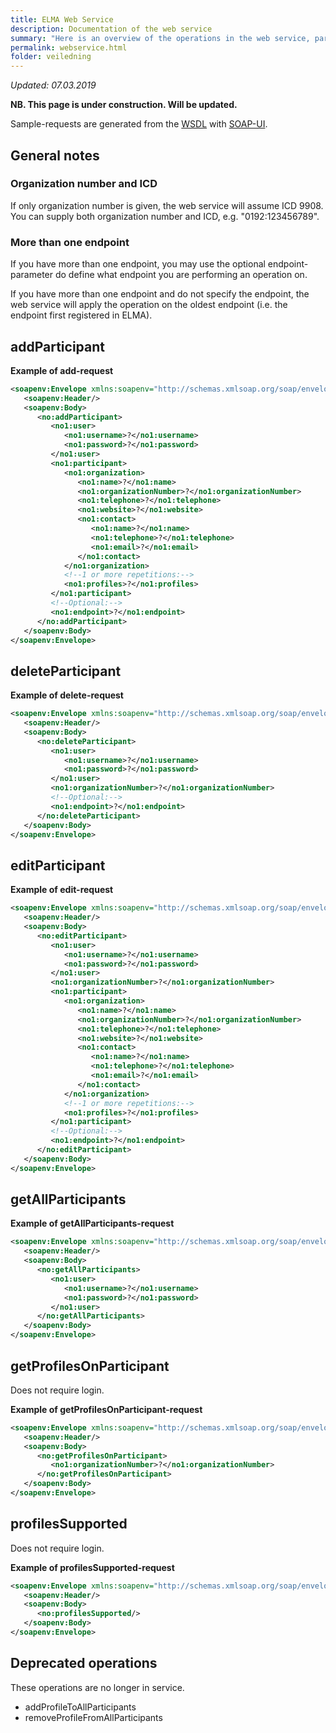 ```yaml
---
title: ELMA Web Service
description: Documentation of the web service
summary: "Here is an overview of the operations in the web service, parameters, behaviour and responses."
permalink: webservice.html
folder: veiledning
---
```


*Updated: 07.03.2019*

**NB. This page is under construction. Will be updated.**

Sample-requests are generated from the [WSDL](https://smp.difi.no/ws/2.0?wsdl) with [SOAP-UI](https://www.soapui.org/).

## General notes

### Organization number and ICD
If only organization number is given, the web service will assume ICD 9908.
You can supply both organization number and ICD, e.g. "0192:123456789".

### More than one endpoint
If you have more than one endpoint, you may use the optional endpoint-parameter do define what endpoint you are performing an operation on.

If you have more than one endpoint and do not specify the endpoint, the web service will apply the operation on the oldest endpoint (i.e. the endpoint first registered in ELMA).


## addParticipant

**Example of add-request**
```xml
<soapenv:Envelope xmlns:soapenv="http://schemas.xmlsoap.org/soap/envelope/" xmlns:no="no:difi:elma:smp:webservice" xmlns:no1="no:difi:elma:smp:webservice:types">
   <soapenv:Header/>
   <soapenv:Body>
      <no:addParticipant>
         <no1:user>
            <no1:username>?</no1:username>
            <no1:password>?</no1:password>
         </no1:user>
         <no1:participant>
            <no1:organization>
               <no1:name>?</no1:name>
               <no1:organizationNumber>?</no1:organizationNumber>
               <no1:telephone>?</no1:telephone>
               <no1:website>?</no1:website>
               <no1:contact>
                  <no1:name>?</no1:name>
                  <no1:telephone>?</no1:telephone>
                  <no1:email>?</no1:email>
               </no1:contact>
            </no1:organization>
            <!--1 or more repetitions:-->
            <no1:profiles>?</no1:profiles>
         </no1:participant>
         <!--Optional:-->
         <no1:endpoint>?</no1:endpoint>
      </no:addParticipant>
   </soapenv:Body>
</soapenv:Envelope>
```

## deleteParticipant

**Example of delete-request**
```xml
<soapenv:Envelope xmlns:soapenv="http://schemas.xmlsoap.org/soap/envelope/" xmlns:no="no:difi:elma:smp:webservice" xmlns:no1="no:difi:elma:smp:webservice:types">
   <soapenv:Header/>
   <soapenv:Body>
      <no:deleteParticipant>
         <no1:user>
            <no1:username>?</no1:username>
            <no1:password>?</no1:password>
         </no1:user>
         <no1:organizationNumber>?</no1:organizationNumber>
         <!--Optional:-->
         <no1:endpoint>?</no1:endpoint>
      </no:deleteParticipant>
   </soapenv:Body>
</soapenv:Envelope>
```

## editParticipant

**Example of edit-request**

```xml
<soapenv:Envelope xmlns:soapenv="http://schemas.xmlsoap.org/soap/envelope/" xmlns:no="no:difi:elma:smp:webservice" xmlns:no1="no:difi:elma:smp:webservice:types">
   <soapenv:Header/>
   <soapenv:Body>
      <no:editParticipant>
         <no1:user>
            <no1:username>?</no1:username>
            <no1:password>?</no1:password>
         </no1:user>
         <no1:organizationNumber>?</no1:organizationNumber>
         <no1:participant>
            <no1:organization>
               <no1:name>?</no1:name>
               <no1:organizationNumber>?</no1:organizationNumber>
               <no1:telephone>?</no1:telephone>
               <no1:website>?</no1:website>
               <no1:contact>
                  <no1:name>?</no1:name>
                  <no1:telephone>?</no1:telephone>
                  <no1:email>?</no1:email>
               </no1:contact>
            </no1:organization>
            <!--1 or more repetitions:-->
            <no1:profiles>?</no1:profiles>
         </no1:participant>
         <!--Optional:-->
         <no1:endpoint>?</no1:endpoint>
      </no:editParticipant>
   </soapenv:Body>
</soapenv:Envelope>
```

## getAllParticipants

**Example of getAllParticipants-request**
```xml
<soapenv:Envelope xmlns:soapenv="http://schemas.xmlsoap.org/soap/envelope/" xmlns:no="no:difi:elma:smp:webservice" xmlns:no1="no:difi:elma:smp:webservice:types">
   <soapenv:Header/>
   <soapenv:Body>
      <no:getAllParticipants>
         <no1:user>
            <no1:username>?</no1:username>
            <no1:password>?</no1:password>
         </no1:user>
      </no:getAllParticipants>
   </soapenv:Body>
</soapenv:Envelope>
```

## getProfilesOnParticipant
Does not require login.

**Example of getProfilesOnParticipant-request**

```xml
<soapenv:Envelope xmlns:soapenv="http://schemas.xmlsoap.org/soap/envelope/" xmlns:no="no:difi:elma:smp:webservice" xmlns:no1="no:difi:elma:smp:webservice:types">
   <soapenv:Header/>
   <soapenv:Body>
      <no:getProfilesOnParticipant>
         <no1:organizationNumber>?</no1:organizationNumber>
      </no:getProfilesOnParticipant>
   </soapenv:Body>
</soapenv:Envelope>
```

## profilesSupported
Does not require login.

**Example of profilesSupported-request**

```xml
<soapenv:Envelope xmlns:soapenv="http://schemas.xmlsoap.org/soap/envelope/" xmlns:no="no:difi:elma:smp:webservice">
   <soapenv:Header/>
   <soapenv:Body>
      <no:profilesSupported/>
   </soapenv:Body>
</soapenv:Envelope>
```

## Deprecated operations

These operations are no longer in service.

- addProfileToAllParticipants
- removeProfileFromAllParticipants